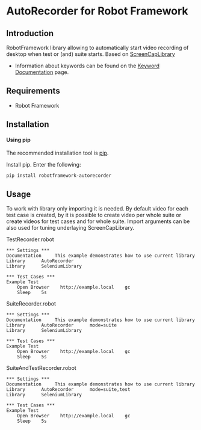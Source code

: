 AutoRecorder for Robot Framework
==================================================


Introduction
------------

RobotFramework library allowing to automatically start video recording of desktop when test or (and) suite starts. Based on [ScreenCapLibrary](https://github.com/mihaiparvu/ScreenCapLibrary)

- Information about keywords can be found on the [Keyword Documentation](https://raw.githack.com/sebastianciupinski/robotframework-autorecorder/master/docs/AutoRecorder.html) page.


Requirements
------------
* Robot Framework


Installation
------------
#### Using pip ####

The recommended installation tool is [pip](http://pip-installer.org).

Install pip.
Enter the following:

    pip install robotframework-autorecorder

Usage
------------
To work with library only importing it is needed. By default video for each test case is created, by it is possible to create video per whole suite or create videos for test cases and for whole suite.
Import arguments can be also used for tuning underlaying ScreenCapLibrary.


TestRecorder.robot

    *** Settings ***
    Documentation     This example demonstrates how to use current library
    Library      AutoRecorder
    Library      SeleniumLibrary

    *** Test Cases ***
    Example Test
        Open Browser    http://example.local    gc
        Sleep    5s
        
        
SuiteRecorder.robot

    *** Settings ***
    Documentation     This example demonstrates how to use current library
    Library      AutoRecorder      mode=suite
    Library      SeleniumLibrary
    
    *** Test Cases ***
    Example Test
        Open Browser    http://example.local    gc
        Sleep    5s


SuiteAndTestRecorder.robot

    *** Settings ***
    Documentation     This example demonstrates how to use current library
    Library      AutoRecorder      mode=suite,test
    Library      SeleniumLibrary
    
    *** Test Cases ***
    Example Test
        Open Browser    http://example.local    gc
        Sleep    5s



